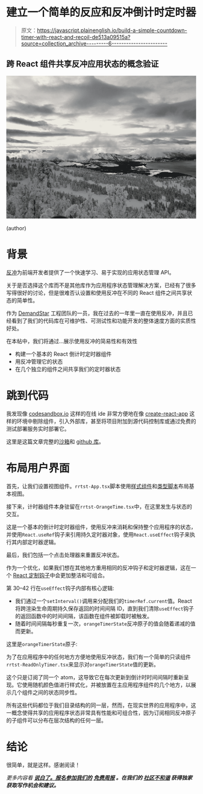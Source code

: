 # 建立一个简单的反应和反冲倒计时定时器

> 原文：<https://javascript.plainenglish.io/build-a-simple-countdown-timer-with-react-and-recoil-de513a09515a?source=collection_archive---------6----------------------->

## 跨 React 组件共享反冲应用状态的概念验证

![](img/81b4e51004649a3a3be972cf24104e73.png)

(author)

# **背景**

[反冲](https://recoiljs.org/)为前端开发者提供了一个快速学习、易于实现的应用状态管理 API。

关于是否选择这个库而不是其他库作为应用程序状态管理解决方案，已经有了很多写得很好的讨论，但是很难否认设置和使用反冲在不同的 React 组件之间共享状态的简单性。

作为 [DemandStar](https://network.demandstar.com/) 工程团队的一员，我在过去的一年里一直在使用反冲，并且已经看到了我们的代码库在可维护性、可测试性和功能开发的整体速度方面的实质性好处。

在本帖中，我们将通过…展示使用反冲的简易性和有效性

*   构建一个基本的 React 倒计时定时器组件
*   用反冲管理它的状态
*   在几个独立的组件之间共享我们的定时器状态

# 跳到代码

我发现像 [codesandbox.io](https://codesandbox.io) 这样的在线 ide 非常方便地在像 [create-react-app](https://create-react-app.dev/) 这样的环境中剔除组件，引入外部库，甚至将项目附加到源代码控制库或通过免费的测试部署服务实时部署它。

这里是这篇文章完整的[沙箱](https://codesandbox.io/s/recoil-simple-timer-p2gjr)和 [github 库](https://github.com/fauteuil/react-recoil-typescript-simple-timer/)。

# 布局用户界面

首先，让我们设置视图组件。`rrtst-App.tsx`脚本使用[样式组件](https://styled-components.com/)和[类型脚本](https://www.typescriptlang.org/)布局基本视图。

接下来，计时器组件本身驻留在`rrtst-OrangeTime.tsx`中，在这里发生与状态的交互。

这是一个基本的倒计时定时器组件，使用反冲来消耗和保持整个应用程序的状态，并使用`React.useRef`钩子来引用持久定时器对象，使用`React.useEffect`钩子来执行其内部定时器逻辑。

最后，我们包括一个点击处理器来重置反冲状态。

作为一个优化，如果我们想在其他地方重用相同的反冲钩子和定时器逻辑，这在一个 [React 定制钩子](https://reactjs.org/docs/hooks-custom.html)中会更加整洁和可组合。

第 30–42 行在`useEffect`钩子内部有核心逻辑:

*   我们通过一个`setInterval()`调用来分配我们的`timerRef.current`值。React 将跨渲染生命周期持久保存返回的时间间隔 ID，直到我们清除`useEffect`钩子的返回函数中的时间间隔，该函数在组件被卸载时被触发。
*   随着时间间隔每秒重复一次，`orangeTimerState`反冲原子的值会随着递减的值而更新。

这里是`orangeTimerState`原子:

为了在应用程序中的任何地方方便地使用反冲状态，我们有一个简单的只读组件`rrtst-ReadOnlyTimer.tsx`来显示对`orangeTimerState`值的更新。

这个只是订阅了同一个 atom，这导致它在每次更新到倒计时时间间隔时重新呈现。它使用随机颜色值进行样式化，并被放置在主应用程序组件的几个地方，以展示几个组件之间的状态同步性。

所有这些代码都位于我们目录结构的同一层，然而，在现实世界的应用程序中，这一概念使得共享的应用程序状态非常具有性能和可组合性，因为订阅相同反冲原子的子组件可以分布在层次结构的任何一层。

# 结论

很简单，就是这样。感谢阅读！

*更多内容看* [***说白了。报名参加我们的***](http://plainenglish.io/) **[***免费周报***](http://newsletter.plainenglish.io/) *。在我们的* [***社区不和谐***](https://discord.gg/GtDtUAvyhW) *获得独家获取写作机会和建议。***